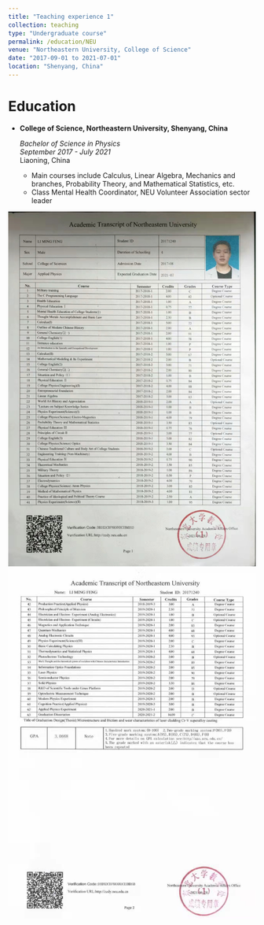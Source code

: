 ```yaml
---
title: "Teaching experience 1"
collection: teaching
type: "Undergraduate course"
permalink: /education/NEU
venue: "Northeastern University, College of Science"
date: "2017-09-01 to 2021-07-01"
location: "Shenyang, China"
---
```



Education
======

- **College of Science, Northeastern University, Shenyang, China**

  *Bachelor of Science in Physics*  
  *September 2017 - July 2021*  
  Liaoning, China
  - Main courses include Calculus, Linear Algebra, Mechanics and branches, Probability Theory, and Mathematical Statistics, etc.
  - Class Mental Health Coordinator, NEU Volunteer Association sector leader

![Transcript1](./Academic%20Transcript1.jpeg)
![Transcript2](./Academic%20Transcript2.jpg)









